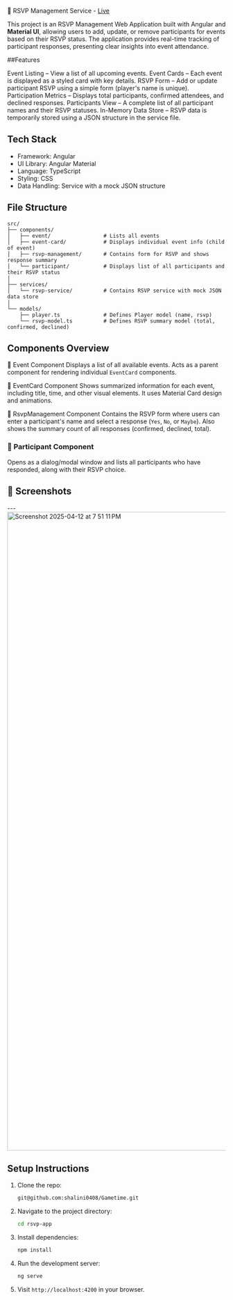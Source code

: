 🎉 RSVP Management Service - [Live](https://gametime-beryl.vercel.app/rsvp/1)

This project is an RSVP Management Web Application built with Angular and **Material UI**, allowing users to add, update, or remove participants for events based on their RSVP status. The application provides real-time tracking of participant responses, presenting clear insights into event attendance.

##Features

Event Listing – View a list of all upcoming events.
Event Cards – Each event is displayed as a styled card with key details.
RSVP Form – Add or update participant RSVP using a simple form (player's name is unique).
Participation Metrics – Displays total participants, confirmed attendees, and declined responses.
Participants View – A complete list of all participant names and their RSVP statuses.
In-Memory Data Store – RSVP data is temporarily stored using a JSON structure in the service file.

## Tech Stack

- Framework: Angular
- UI Library: Angular Material
- Language: TypeScript
- Styling: CSS
- Data Handling: Service with a mock JSON structure

## File Structure

```plaintext
src/
├── components/
│   ├── event/                 # Lists all events
│   ├── event-card/            # Displays individual event info (child of event)
│   ├── rsvp-management/       # Contains form for RSVP and shows response summary
│   └── participant/           # Displays list of all participants and their RSVP status
│
├── services/
│   └── rsvp-service/          # Contains RSVP service with mock JSON data store
│
└── models/
    ├── player.ts              # Defines Player model (name, rsvp)
    └── rsvp-model.ts          # Defines RSVP summary model (total, confirmed, declined)
```


## Components Overview

🔹 Event Component
Displays a list of all available events. Acts as a parent component for rendering individual `EventCard` components.

🔹 EventCard Component
Shows summarized information for each event, including title, time, and other visual elements. It uses Material Card design and animations.

🔹 RsvpManagement Component
Contains the RSVP form where users can enter a participant's name and select a response (`Yes`, `No`, or `Maybe`). Also shows the summary count of all responses (confirmed, declined, total).

### 🔹 Participant Component
Opens as a dialog/modal window and lists all participants who have responded, along with their RSVP choice.

## 📸 Screenshots

---<img width="1470" alt="Screenshot 2025-04-12 at 7 51 11 PM" src="https://github.com/user-attachments/assets/de1e96d6-b86c-4409-9eae-2ab0b4f3feb2" />


## Setup Instructions

1. Clone the repo:
   ```bash
   git@github.com:shalini0408/Gametime.git
   ```

2. Navigate to the project directory:
   ```bash
   cd rsvp-app
   ```

3. Install dependencies:
   ```bash
   npm install
   ```

4. Run the development server:
   ```bash
   ng serve
   ```

5. Visit `http://localhost:4200` in your browser.
